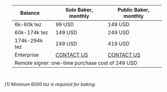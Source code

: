 <section id="pricelist">
    <ul class="flex-container">
        <div class=".midl-table-view-offering">
        <div class="card btn-no-waves">
        <div class="card-body" style="text-align: center;">
            <div class="table-responsive">
                <table class="table table-bordered">
                    <thead>
                    <tr>
                        <th scope="col" class="midl-table-title">Balance<a style="font-size:10px;color:#fff" href="#section1"> [1]</a></th>
                        <th scope="col" class="midl-table-title">Solo Baker, monthly</th>
                        <th scope="col" class="midl-table-title">Public Baker, monthly</th>
                    </tr>
                    </thead>
                    <tbody>
                    <tr>
                        <td>6k-60k tez</td>
                        <td>99 USD</td>
                        <td>149 USD</td>
                    </tr>
                    <tr>
                        <td>60k-174k tez</td>
                        <td>149 USD</td>
                        <td>249 USD</td>
                    </tr>
                    <tr>
                        <td>174k-294k tez</td>
                        <td>249 USD</td>
                        <td>419 USD</td>
                    </tr>
                    <tr>
                        <td>Enterprise</td>
                        <td><a href="mailto:hello@midl.dev" target="_blank">CONTACT US <i class="fa fa-envelope-o"></i></a></td>
                        <td><a href="mailto:hello@midl.dev" target="_blank">CONTACT US <i class="fa fa-envelope-o"></i></a></td>
                    </tr>
                    <tr>
                        <td colspan="4">Remote signer: one-time purchase cost of 249 USD<a style="font-size:10px"></a></td>
                    </tr>
                    </tbody>
                </table>


</div>
</div>
</div>
</div>
</ul>
</section>
<div style="padding-top:15px"><i>
<p>[1] Minimum 6000 tez is required for baking.</p>
</div>
